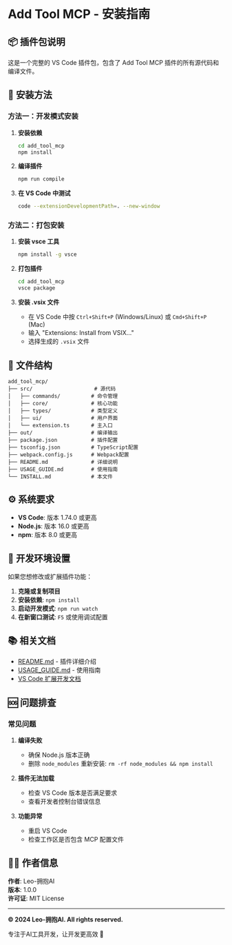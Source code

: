 # Add Tool MCP - 安装指南

## 📦 插件包说明

这是一个完整的 VS Code 插件包，包含了 Add Tool MCP 插件的所有源代码和编译文件。

## 🚀 安装方法

### 方法一：开发模式安装

1. **安装依赖**
   ```bash
   cd add_tool_mcp
   npm install
   ```

2. **编译插件**
   ```bash
   npm run compile
   ```

3. **在 VS Code 中测试**
   ```bash
   code --extensionDevelopmentPath=. --new-window
   ```

### 方法二：打包安装

1. **安装 vsce 工具**
   ```bash
   npm install -g vsce
   ```

2. **打包插件**
   ```bash
   cd add_tool_mcp
   vsce package
   ```

3. **安装 .vsix 文件**
   - 在 VS Code 中按 `Ctrl+Shift+P` (Windows/Linux) 或 `Cmd+Shift+P` (Mac)
   - 输入 "Extensions: Install from VSIX..."
   - 选择生成的 `.vsix` 文件

## 📁 文件结构

```
add_tool_mcp/
├── src/                    # 源代码
│   ├── commands/          # 命令管理
│   ├── core/              # 核心功能
│   ├── types/             # 类型定义
│   ├── ui/                # 用户界面
│   └── extension.ts       # 主入口
├── out/                   # 编译输出
├── package.json           # 插件配置
├── tsconfig.json          # TypeScript配置
├── webpack.config.js      # Webpack配置
├── README.md              # 详细说明
├── USAGE_GUIDE.md         # 使用指南
└── INSTALL.md             # 本文件
```

## ⚙️ 系统要求

- **VS Code**: 版本 1.74.0 或更高
- **Node.js**: 版本 16.0 或更高
- **npm**: 版本 8.0 或更高

## 🔧 开发环境设置

如果您想修改或扩展插件功能：

1. **克隆或复制项目**
2. **安装依赖**: `npm install`
3. **启动开发模式**: `npm run watch`
4. **在新窗口测试**: `F5` 或使用调试配置

## 📚 相关文档

- [README.md](./README.md) - 插件详细介绍
- [USAGE_GUIDE.md](./USAGE_GUIDE.md) - 使用指南
- [VS Code 扩展开发文档](https://code.visualstudio.com/api)

## 🆘 问题排查

### 常见问题

1. **编译失败**
   - 确保 Node.js 版本正确
   - 删除 `node_modules` 重新安装: `rm -rf node_modules && npm install`

2. **插件无法加载**
   - 检查 VS Code 版本是否满足要求
   - 查看开发者控制台错误信息

3. **功能异常**
   - 重启 VS Code
   - 检查工作区是否包含 MCP 配置文件

## 👨‍💻 作者信息

**作者**: Leo-拥抱AI  
**版本**: 1.0.0  
**许可证**: MIT License  

---

**© 2024 Leo-拥抱AI. All rights reserved.**

专注于AI工具开发，让开发更高效 🚀